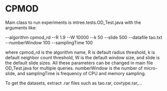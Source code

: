 # CPMOD

Main class to run experiments is mtree.tests.OD_Test.java with the arguments like:

--algorithm cpmod_rd --R 1.9 --W 10000 --k 50 --slide 500 --datafile tao.txt --numberWindow 100 --samplingTime 100 

where cpmod_rd is the algorithm name, R is default radius threshold, k is default neighbor count threshold, W is the default window size, and slide is the default slide sizes. All these parameters can be changed in main file OD_Test.java for multiple queries. numberWindow is the number of micro-slide, and samplingTime is frequency of CPU and memory sampling. 


To get the datasets, extract .rar files such as tao.rar, covtype.rar,...


